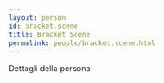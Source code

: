 ```yaml
---
layout: person
id: bracket.scene
title: Bracket Scene
permalink: people/bracket.scene.html
---
```


Dettagli della persona